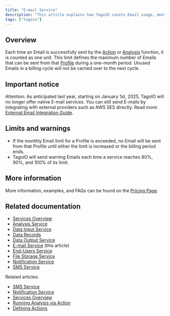 ```yaml
---
title: "E-mail Service"
description: "This article explains how TagoIO counts Email usage, monthly limits and warnings, and the end of TagoIO's native E-mail service (effective January 1, 2025). It also points to alternatives and related documentation."
tags: ["tagoio"]
---
```

## Overview

Each time an Email is successfully sent by the [Action](../actions/) or [Analysis](../analysis/) function, it is counted as one unit. This limit defines the maximum number of Emails that can be sent from that [Profile](../account/profiles) during a one-month period. Unused Emails in a billing cycle will not be carried over to the next cycle.

## Important notice

Attention: As anticipated last year, starting on January 1st, 2025, TagoIO will no longer offer native E-mail services. You can still send E-mails by integrating with external providers such as AWS SES directly. Read more: [External Email Integration Guide](https://docs.tago.io/api/external-integrations/email).

## Limits and warnings

- If the monthly Email limit for a Profile is exceeded, no Email will be sent from that Profile until either the limit is increased or the billing period ends.
- TagoIO will send warning Emails each time a service reaches 80%, 90%, and 100% of its limit.

## More information

More information, examples, and FAQs can be found on the [Pricing Page](https://tago.io/pricing).

## Related documentation

- [Services Overview](../services/services-overview)
- [Analysis Service](../analysis/analysis-service)
- [Data Input Service](../services/data-input-service)
- [Data Records](/docs/tagoio/devices/data-management/data-records)
- [Data Output Service](../services/data-output-service)
- [E-mail Service](#) (this article)
- [End-Users Service](../services/end-users-service)
- [File Storage Service](../services/file-storage-service)
- [Notification Service](../services/notification-service)
- [SMS Service](../services/sms-service)

Related articles:
- [SMS Service](../services/sms-service)
- [Notification Service](../services/notification-service)
- [Services Overview](../services/services-overview)
- [Running Analysis via Action](../actions/running-analysis-via-action)
- [Defining Actions](../actions/)